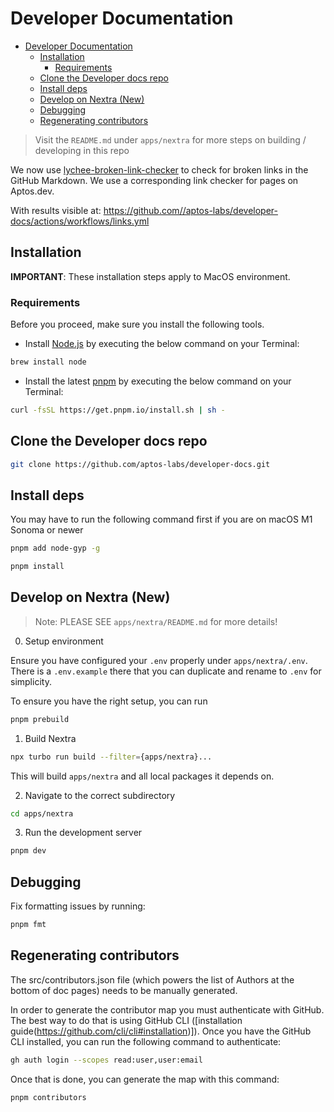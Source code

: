# Developer Documentation

- [Developer Documentation](#developer-documentation)
  - [Installation](#installation)
    - [Requirements](#requirements)
  - [Clone the Developer docs repo](#clone-the-developer-docs-repo)
  - [Install deps](#install-deps)
  - [Develop on Nextra (New)](#develop-on-nextra-new)
  - [Debugging](#debugging)
  - [Regenerating contributors](#regenerating-contributors)

> Visit the `README.md` under `apps/nextra` for more steps on building / developing in this repo

We now use [lychee-broken-link-checker](https://github.com/marketplace/actions/lychee-broken-link-checker) to check for broken links in the GitHub Markdown. We use a corresponding link checker for pages on Aptos.dev.

With results visible at:
https://github.com//aptos-labs/developer-docs/actions/workflows/links.yml

## Installation

**IMPORTANT**: These installation steps apply to MacOS environment.

### Requirements

Before you proceed, make sure you install the following tools.

- Install [Node.js](https://nodejs.org/en/download/) by executing the below command on your Terminal:

```sh
brew install node
```

- Install the latest [pnpm](https://pnpm.io/installation) by executing the below command on your Terminal:

```sh
curl -fsSL https://get.pnpm.io/install.sh | sh -
```

## Clone the Developer docs repo

```sh
git clone https://github.com/aptos-labs/developer-docs.git
```

## Install deps

You may have to run the following command first if you are on macOS M1 Sonoma or newer

```sh
pnpm add node-gyp -g
```

```sh
pnpm install
```

## Develop on Nextra (New)

> Note: PLEASE SEE `apps/nextra/README.md` for more details!

0. Setup environment

Ensure you have configured your `.env` properly under `apps/nextra/.env`. There is a `.env.example` there that you can duplicate and rename to `.env` for simplicity.

To ensure you have the right setup, you can run

```sh
pnpm prebuild
```

1. Build Nextra

```bash
npx turbo run build --filter={apps/nextra}...
```

This will build `apps/nextra` and all local packages it depends on.

2. Navigate to the correct subdirectory

```sh
cd apps/nextra
```

3. Run the development server

```sh
pnpm dev
```

## Debugging

Fix formatting issues by running:

```sh
pnpm fmt
```

## Regenerating contributors

The src/contributors.json file (which powers the list of Authors at the bottom of doc pages) needs to be manually generated.

In order to generate the contributor map you must authenticate with GitHub. The best way to do that is using GitHub CLI ([installation guide(https://github.com/cli/cli#installation)]). Once you have the GitHub CLI installed, you can run the following command to authenticate:

```sh
gh auth login --scopes read:user,user:email
```

Once that is done, you can generate the map with this command:

```sh
pnpm contributors
```
